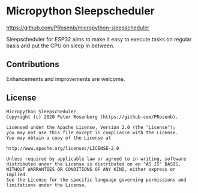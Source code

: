 # Micropython Sleepscheduler #
https://github.com/PRosenb/micropython-sleepscheduler

Sleepscheduler for ESP32 aims to make it easy to execute tasks on regular basis and put the CPU on sleep in between.

<!---
## Installation ##
```
import upip
upip.install("micropython-sleepscheduler")
```
-->

## Contributions ##
Enhancements and improvements are welcome.

## License ##
```
Micropython Sleepscheduler
Copyright (c) 2020 Peter Rosenberg (https://github.com/PRosenb).

Licensed under the Apache License, Version 2.0 (the "License");
you may not use this file except in compliance with the License.
You may obtain a copy of the License at

http://www.apache.org/licenses/LICENSE-2.0

Unless required by applicable law or agreed to in writing, software
distributed under the License is distributed on an "AS IS" BASIS,
WITHOUT WARRANTIES OR CONDITIONS OF ANY KIND, either express or implied.
See the License for the specific language governing permissions and
limitations under the License.
```
